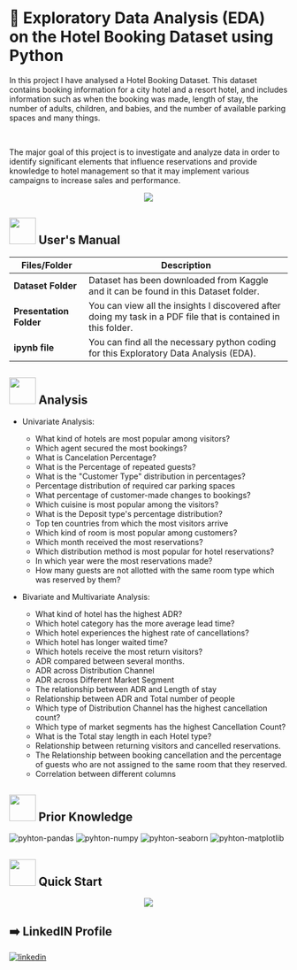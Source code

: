 # :hotel: Exploratory Data Analysis (EDA) on the Hotel Booking Dataset using Python

In this project I have analysed a Hotel Booking Dataset. This dataset contains booking information for a city hotel and a resort hotel, and includes information such as when the booking was made, length of stay, the number of adults, children, and babies, and the number of available parking spaces and many things.

<br>

The major goal of this project is to investigate and analyze data in order to identify significant elements that influence reservations and provide knowledge to hotel management so that it may implement various campaigns to increase sales and performance.



<p align="center"><a href="https://www.python.org/"><img src= https://forthebadge.com/images/badges/made-with-python.svg></a></p>


##  <img src="https://user-images.githubusercontent.com/106439762/181935629-b3c47bd3-77fb-4431-a11c-ff8ba0942b63.gif" width="48" height="48"> **User's Manual**

| Files/Folder| Description |
| ------------- | ------------- |
| **Dataset Folder** | Dataset has been downloaded from Kaggle and it can be found in this Dataset folder. |
| **Presentation Folder**  | You can view all the insights I discovered after doing my task in a PDF file that is contained in this folder.  |
| **ipynb file**  | You can find all the necessary python coding for this Exploratory Data Analysis (EDA). |



##  <img src=https://user-images.githubusercontent.com/106439762/178428775-03d67679-9aa4-4b08-91e9-6eb6ed8faf66.gif  width="48" height="48"> **Analysis**

- Univariate Analysis:
  -	What kind of hotels are most popular among visitors?
  -	Which agent secured the most bookings?
  -	What is Cancelation Percentage?
  -	What is the Percentage of repeated guests?
  -	What is the "Customer Type" distribution in percentages?
  -	Percentage distribution of required car parking spaces
  -	What percentage of customer-made changes to bookings?
  -	Which cuisine is most popular among the visitors?
  -	What is the Deposit type's percentage distribution?
  -	Top ten countries from which the most visitors arrive
  -	Which kind of room is most popular among customers?
  -	Which month received the most reservations?
  -	Which distribution method is most popular for hotel reservations?
  -	In which year were the most reservations made?
  -	How many guests are not allotted with the same room type which was reserved by them?


- Bivariate and Multivariate Analysis:
  -	What kind of hotel has the highest ADR?
  -	Which hotel category has the more average lead time?
  -	Which hotel experiences the highest rate of cancellations?
  -	Which hotel has longer waited time?
  -	Which hotels receive the most return visitors?
  -	ADR compared between several months.
  -	ADR across Distribution Channel
  -	ADR across Different Market Segment
  -	The relationship between ADR and Length of stay
  -	Relationship between ADR and Total number of people
  -	Which type of Distribution Channel has the highest cancellation count?
  -	Which type of market segments has the highest Cancellation Count?
  -	What is the Total stay length in each Hotel type?
  -	Relationship between returning visitors and cancelled reservations.
  -	The Relationship between booking cancellation and the percentage of guests who are not assigned to the same room that they reserved.
  -	Correlation between different columns



##  <img src=https://user-images.githubusercontent.com/106439762/178803205-47a08ce7-2187-4f96-b301-a2b68690619a.gif width="48" height="48" > **Prior Knowledge**

![pyhton-pandas](https://user-images.githubusercontent.com/106439762/177094844-d74edfa1-823d-4f17-8d94-3600e058cf1e.svg)
![pyhton-numpy](https://user-images.githubusercontent.com/106439762/177095283-a5bb76ea-bcf6-42bb-a189-cd902233e452.svg)
![pyhton-seaborn](https://user-images.githubusercontent.com/106439762/177095305-9412535b-1250-4be8-8850-73a852e13423.svg)
![pyhton-matplotlib](https://user-images.githubusercontent.com/106439762/177095386-81d9ee3f-6b67-4bc3-83f7-30595924a399.svg)

## <img src="https://user-images.githubusercontent.com/106439762/181937125-2a4b22a3-f8a9-4226-bbd3-df972f9dbbc4.gif" width="48" height="48" > Quick Start



<p align="center"><a href="Presentation/Presentation on EDA- Hotel Booking Dataset.pdf"><img src= https://user-images.githubusercontent.com/79499162/188312260-361a3730-c97b-4341-ab1e-44f131f0a177.png></a></p>





##  :arrow_right: LinkedIN Profile

[![linkedin](https://img.shields.io/badge/linkedin-0A66C2?style=for-the-badge&logo=linkedin&logoColor=white)](https://www.linkedin.com/in/dipanjan-maity/)







